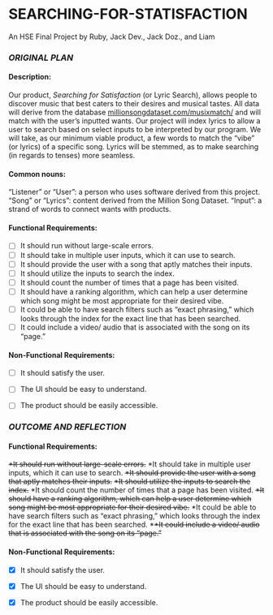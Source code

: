 # SEARCHING-FOR-STATISFACTION
An HSE Final Project by Ruby, Jack Dev., Jack Doz., and Liam

### **_ORIGINAL PLAN_**

#### **Description:**

Our product, _Searching for Satisfaction_ (or Lyric Search), allows people to discover music that best caters to their desires and musical tastes. All data will derive from the database [millionsongdataset.com/musixmatch/](url) and will match with the user’s inputted wants. Our project will index lyrics to allow a user to search based on select inputs to be interpreted by our program. We will take, as our minimum viable product, a few words to match the “vibe” (or lyrics) of a specific song. Lyrics will be stemmed, as to make searching (in regards to tenses) more seamless. 


#### **Common nouns:**

“Listener” or “User”: a person who uses software derived from this project. 
“Song” or “Lyrics”: content derived from the Million Song Dataset. 
“Input”: a strand of words to connect wants with products.


#### **Functional Requirements:**
- [ ] It should run without large-scale errors. 
- [ ] It should take in multiple user inputs, which it can use to search. 
- [ ] It should provide the user with a song that aptly matches their inputs. 
- [ ] It should utilize the inputs to search the index. 
- [ ] It should count the number of times that a page has been visited. 
- [ ] It should have a ranking algorithm, which can help a user determine which song might be most appropriate for their desired vibe. 
- [ ] It could be able to have search filters such as “exact phrasing,” which looks through the index for the exact line that has been searched. 
- [ ] It could include a video/ audio that is associated with the song on its “page.”

#### **Non-Functional Requirements:**

- [ ] It should satisfy the user. 
- [ ] The UI should be easy to understand. 
- [ ] The product should be easily accessible. 


### **_OUTCOME AND REFLECTION_**

#### **Functional Requirements:**

~~*It should run without large-scale errors.~~
*It should take in multiple user inputs, which it can use to search. 
~~*It should provide the user with a song that aptly matches their inputs.~~
~~*It should utilize the inputs to search the index.~~
*It should count the number of times that a page has been visited. 
~~*It should have a ranking algorithm, which can help a user determine which song might be most appropriate for their desired vibe.~~ 
*It could be able to have search filters such as “exact phrasing,” which looks through the index for the exact line that has been searched. 
*~~*It could include a video/ audio that is associated with the song on its “page.”~~

#### **Non-Functional Requirements:**

- [X] It should satisfy the user. 
- [X] The UI should be easy to understand. 
- [X] The product should be easily accessible.

